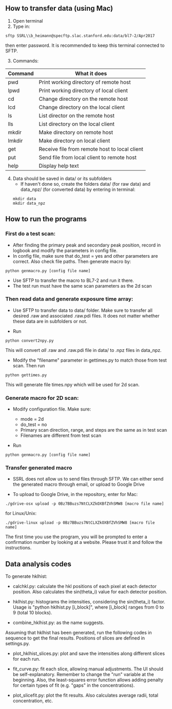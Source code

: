 ## How to transfer data (using Mac)
1. Open terminal
2. Type in:    
```
sftp SSRL\\b_heimann@specftp.slac.stanford.edu:data/bl7-2/Apr2017
```

then enter password. It is recommended to keep this terminal connected
to SFTP.
   
3. Commands: 

Command | What it does
------- | --------
 pwd    | Print working directory of remote host    
 lpwd   | Print working directory of local client    
 cd     | Change directory on the remote host    
 lcd    | Change directory on the local client    
 ls     | List director on the remote host    
 lls    | List directory on the local client    
 mkdir  | Make directory on remote host    
 lmkdir | Make directory on local client    
 get    | Receive file from remote host to local client    
 put    | Send file from local client to remote host    
 help   | Display help text    

4. Data should be saved in data/ or its subfolders 
    * If haven't done so, create the folders data/ (for raw data)
    and data\_npz/ (for converted data) by entering in terminal:   
    ```
    mkdir data
    mkdir data_npz
    ```


## How to run the programs
### First do a test scan:
* After finding the primary peak and secondary peak position,
record in logbook and modify the parameters in config file.     
* In config file, make sure that do\_test = yes and other parameters
are correct. Also check file paths. Then generate macro by:   
```
python genmacro.py [config file name]
```
* Use SFTP to transfer the macro to BL7-2 and run it there.  
* The test run must have the same scan parameters as the 2d scan

### Then read data and generate exposure time array:
* Use SFTP to transfer data to data/ folder. Make sure to transfer
all desired .raw and associated .raw.pdi files. It does not matter
whether these data are in subfolders or not.

* Run
```
python convert2npy.py
``` 

This will convert *all* .raw and .raw.pdi file in data/ to .npz files
in data\_npz.

* Modify the "filename" parameter in gettimes.py to match those from
test scan. Then run  
```
python gettimes.py
```
This will generate file times.npy which will be used for 2d scan.


### Generate macro for 2D scan:
* Modify configuration file. Make sure:   
    * mode = 2d
    * do\_test = no
    * Primary scan direction, range, and steps are the same as in 
      test scan
    * Filenames are different from test scan

* Run
```
python genmacro.py [config file name]
```

### Transfer generated macro
* SSRL does not allow us to send files through SFTP. We can either send the
generated macro through email, or upload to Google Drive

* To upload to Google Drive, in the repository, enter for Mac:
```
./gdrive-osx upload -p 0Bz7BBuzs7NtCLXZkOXBfZVhSMW8 [macro file name]
```
for Linux/Unix:
```
./gdrive-linux upload -p 0Bz7BBuzs7NtCLXZkOXBfZVhSMW8 [macro file name]
```
The first time you use the program, you will be prompted
    to enter a confirmation number by looking at a website. Please trust it
    and follow the instructions.


## Data analysis codes
To generate hklhist:
* calchkl.py: calculate the hkl positions of each pixel at each detector position. Also calculates the sin(theta_i) value for each detector position.

* hklhist.py: histograms the intensities, considering the sin(theta_i) factor. Usage is "python hklhist.py [i_block]", where [i_block] ranges from 0 to 9 (total 10 blocks).

* combine_hklhist.py: as the name suggests.

Assuming that hklhist has been generated, run the following codes in sequence to
get the final results. Positions of slices are defined in settings.py.

* plot_hklhist_slices.py: plot and save the intensities along different slices
for each run.

* fit_curve.py: fit each slice, allowing manual adjustments. 
The UI should be self-explanatory. Remember to change the "run" variable at the 
beginning. Also, the least-squares error function allows adding penalty for certain
types of fit (e.g. "gaps" in the concentrations).

* plot_slicefit.py: plot the fit results. Also calculates average radii,
total concentration, etc.
